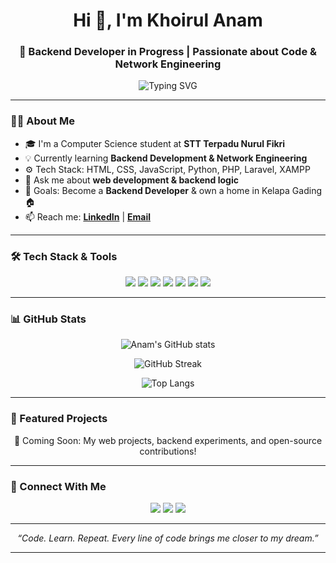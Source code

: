 <!-- Banner / Header -->
<h1 align="center">Hi 👋, I'm Khoirul Anam</h1>
<h3 align="center">🚀 Backend Developer in Progress | Passionate about Code & Network Engineering</h3>

<!-- Typing SVG -->
<p align="center">
  <img src="https://readme-typing-svg.demolab.com?font=Fira+Code&pause=1000&color=00C2CB&center=true&vCenter=true&width=500&lines=Backend+Developer;Web+Developer;Network+Engineer;Tech+Enthusiast;Always+Learning+Something+New" alt="Typing SVG" />
</p>

---

### 👨‍💻 About Me
- 🎓 I'm a Computer Science student at **STT Terpadu Nurul Fikri**
- 💡 Currently learning **Backend Development & Network Engineering**
- ⚙️ Tech Stack: HTML, CSS, JavaScript, Python, PHP, Laravel, XAMPP
- 💬 Ask me about **web development & backend logic**
- 🎯 Goals: Become a **Backend Developer** & own a home in Kelapa Gading 🏠
- 📫 Reach me: **[LinkedIn](#)** | **[Email](mailto:your-email@gmail.com)**

---

### 🛠️ Tech Stack & Tools
<p align="center">
  <img src="https://img.shields.io/badge/Code-HTML5-orange?style=for-the-badge&logo=html5&logoColor=white"/>
  <img src="https://img.shields.io/badge/Code-CSS3-blue?style=for-the-badge&logo=css3&logoColor=white"/>
  <img src="https://img.shields.io/badge/Code-JavaScript-yellow?style=for-the-badge&logo=javascript&logoColor=black"/>
  <img src="https://img.shields.io/badge/Code-PHP-777BB4?style=for-the-badge&logo=php&logoColor=white"/>
  <img src="https://img.shields.io/badge/Framework-Laravel-FF2D20?style=for-the-badge&logo=laravel&logoColor=white"/>
  <img src="https://img.shields.io/badge/Tools-XAMPP-FB7A24?style=for-the-badge&logo=xampp&logoColor=white"/>
  <img src="https://img.shields.io/badge/Language-Python-3776AB?style=for-the-badge&logo=python&logoColor=white"/>
</p>

---

### 📊 GitHub Stats
<p align="center">
  <img src="https://github-readme-stats.vercel.app/api?username=khrlanaam&show_icons=true&theme=tokyonight" alt="Anam's GitHub stats" />
</p>

<p align="center">
  <img src="https://streak-stats.demolab.com?user=khrlanaam&theme=tokyonight" alt="GitHub Streak" />
</p>

<p align="center">
  <img src="https://github-readme-stats.vercel.app/api/top-langs/?username=khrlanaam&layout=compact&theme=tokyonight" alt="Top Langs" />
</p>

---

### 🌟 Featured Projects
<p align="center">
  🚧 Coming Soon: My web projects, backend experiments, and open-source contributions!  
</p>

---

### 🤝 Connect With Me
<p align="center">
  <a href="#"><img src="https://img.shields.io/badge/LinkedIn-blue?style=for-the-badge&logo=linkedin&logoColor=white" /></a>
  <a href="#"><img src="https://img.shields.io/badge/Instagram-E4405F?style=for-the-badge&logo=instagram&logoColor=white" /></a>
  <a href="#"><img src="https://img.shields.io/badge/Gmail-D14836?style=for-the-badge&logo=gmail&logoColor=white" /></a>
</p>

---

<p align="center">
  <i>“Code. Learn. Repeat. Every line of code brings me closer to my dream.”</i>
</p>

---
